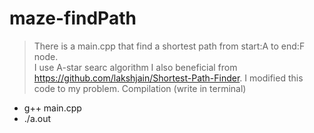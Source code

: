 # maze-findPath
> There is a main.cpp that find a shortest path from start:A to end:F node.<br>
I use A-star searc algorithm
I also beneficial from https://github.com/lakshjain/Shortest-Path-Finder. I modified this code to my problem.
Compilation (write in terminal)
<ul>
  <li>g++ main.cpp</li>
  <li>./a.out</li>
</ul>

